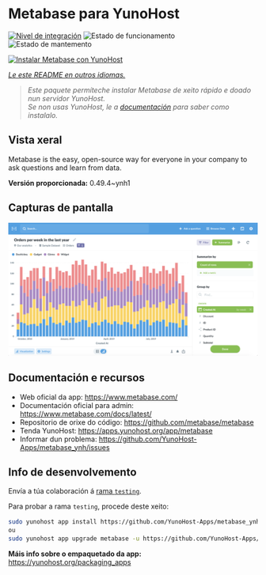 <!--
NOTA: Este README foi creado automáticamente por <https://github.com/YunoHost/apps/tree/master/tools/readme_generator>
NON debe editarse manualmente.
-->

# Metabase para YunoHost

[![Nivel de integración](https://dash.yunohost.org/integration/metabase.svg)](https://dash.yunohost.org/appci/app/metabase) ![Estado de funcionamento](https://ci-apps.yunohost.org/ci/badges/metabase.status.svg) ![Estado de mantemento](https://ci-apps.yunohost.org/ci/badges/metabase.maintain.svg)

[![Instalar Metabase con YunoHost](https://install-app.yunohost.org/install-with-yunohost.svg)](https://install-app.yunohost.org/?app=metabase)

*[Le este README en outros idiomas.](./ALL_README.md)*

> *Este paquete permíteche instalar Metabase de xeito rápido e doado nun servidor YunoHost.*  
> *Se non usas YunoHost, le a [documentación](https://yunohost.org/install) para saber como instalalo.*

## Vista xeral

Metabase is the easy, open-source way for everyone in your company to ask questions and learn from data.

**Versión proporcionada:** 0.49.4~ynh1

## Capturas de pantalla

![Captura de pantalla de Metabase](./doc/screenshots/metabase-product-screenshot.png)

## Documentación e recursos

- Web oficial da app: <https://www.metabase.com/>
- Documentación oficial para admin: <https://www.metabase.com/docs/latest/>
- Repositorio de orixe do código: <https://github.com/metabase/metabase>
- Tenda YunoHost: <https://apps.yunohost.org/app/metabase>
- Informar dun problema: <https://github.com/YunoHost-Apps/metabase_ynh/issues>

## Info de desenvolvemento

Envía a túa colaboración á [rama `testing`](https://github.com/YunoHost-Apps/metabase_ynh/tree/testing).

Para probar a rama `testing`, procede deste xeito:

```bash
sudo yunohost app install https://github.com/YunoHost-Apps/metabase_ynh/tree/testing --debug
ou
sudo yunohost app upgrade metabase -u https://github.com/YunoHost-Apps/metabase_ynh/tree/testing --debug
```

**Máis info sobre o empaquetado da app:** <https://yunohost.org/packaging_apps>
